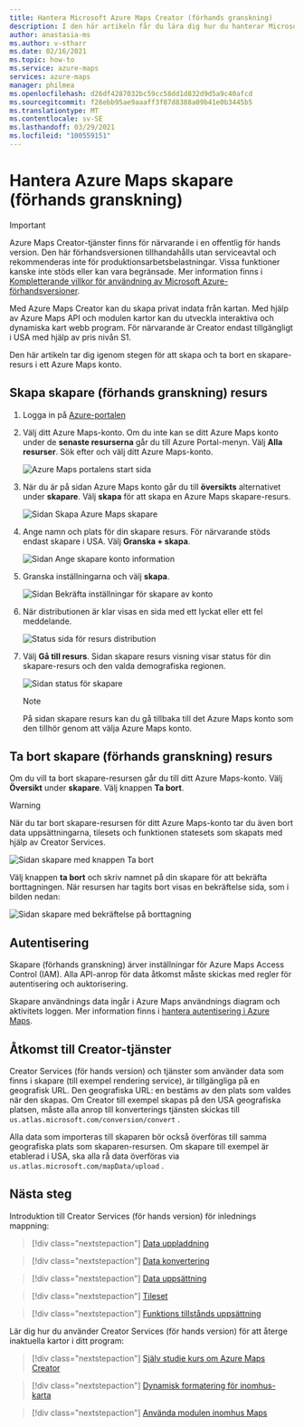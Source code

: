 ```yaml
---
title: Hantera Microsoft Azure Maps Creator (förhands granskning)
description: I den här artikeln får du lära dig hur du hanterar Microsoft Azure Maps Creator (för hands version).
author: anastasia-ms
ms.author: v-stharr
ms.date: 02/16/2021
ms.topic: how-to
ms.service: azure-maps
services: azure-maps
manager: philmea
ms.openlocfilehash: d26df4287032bc59cc58dd1d832d9d5a9c40afcd
ms.sourcegitcommit: f28ebb95ae9aaaff3f87d8388a09b41e0b3445b5
ms.translationtype: MT
ms.contentlocale: sv-SE
ms.lasthandoff: 03/29/2021
ms.locfileid: "100559151"
---
```

# <a name="manage-azure-maps-creator-preview"></a>Hantera Azure Maps skapare (förhands granskning) 

> [!IMPORTANT]
> Azure Maps Creator-tjänster finns för närvarande i en offentlig för hands version.
> Den här förhandsversionen tillhandahålls utan serviceavtal och rekommenderas inte för produktionsarbetsbelastningar. Vissa funktioner kanske inte stöds eller kan vara begränsade. Mer information finns i [Kompletterande villkor för användning av Microsoft Azure-förhandsversioner](https://azure.microsoft.com/support/legal/preview-supplemental-terms/).

Med Azure Maps Creator kan du skapa privat indata från kartan. Med hjälp av Azure Maps API och modulen kartor kan du utveckla interaktiva och dynamiska kart webb program. För närvarande är Creator endast tillgängligt i USA med hjälp av pris nivån S1.

Den här artikeln tar dig igenom stegen för att skapa och ta bort en skapare-resurs i ett Azure Maps konto.

## <a name="create-creator-preview-resource"></a>Skapa skapare (förhands granskning) resurs

1. Logga in på [Azure-portalen](https://portal.azure.com)

2. Välj ditt Azure Maps-konto. Om du inte kan se ditt Azure Maps konto under de **senaste resurserna** går du till Azure Portal-menyn. Välj **Alla resurser**. Sök efter och välj ditt Azure Maps-konto.

    ![Azure Maps portalens start sida](./media/how-to-manage-creator/select-maps-account.png)

3. När du är på sidan Azure Maps konto går du till **översikts** alternativet under **skapare**. Välj  **skapa**  för att skapa en Azure Maps skapare-resurs.

    ![Sidan Skapa Azure Maps skapare](./media/how-to-manage-creator/creator-blade-settings.png)

4. Ange namn och plats för din skapare resurs. För närvarande stöds endast skapare i USA. Välj **Granska + skapa**.

   ![Sidan Ange skapare konto information](./media/how-to-manage-creator/creator-creation-dialog.png)

5. Granska inställningarna och välj **skapa**.

    ![Sidan Bekräfta inställningar för skapare av konto](./media/how-to-manage-creator/creator-create-dialog.png)

6. När distributionen är klar visas en sida med ett lyckat eller ett fel meddelande.

   ![Status sida för resurs distribution](./media/how-to-manage-creator/creator-resource-created.png)

7. Välj **Gå till resurs**. Sidan skapare resurs visning visar status för din skapare-resurs och den valda demografiska regionen.

    ![Sidan status för skapare](./media/how-to-manage-creator/creator-resource-view.png)

   >[!NOTE]
   >På sidan skapare resurs kan du gå tillbaka till det Azure Maps konto som den tillhör genom att välja Azure Maps konto.

## <a name="delete-creator-preview-resource"></a>Ta bort skapare (förhands granskning) resurs

Om du vill ta bort skapare-resursen går du till ditt Azure Maps-konto. Välj **Översikt** under **skapare**. Välj knappen **Ta bort**.

>[!WARNING]
>När du tar bort skapare-resursen för ditt Azure Maps-konto tar du även bort data uppsättningarna, tilesets och funktionen statesets som skapats med hjälp av Creator Services.

![Sidan skapare med knappen Ta bort](./media/how-to-manage-creator/creator-delete.png)

Välj knappen **ta bort** och skriv namnet på din skapare för att bekräfta borttagningen. När resursen har tagits bort visas en bekräftelse sida, som i bilden nedan:

![Sidan skapare med bekräftelse på borttagning](./media/how-to-manage-creator/creator-confirm-delete.png)

## <a name="authentication"></a>Autentisering

Skapare (förhands granskning) ärver inställningar för Azure Maps Access Control (IAM). Alla API-anrop för data åtkomst måste skickas med regler för autentisering och auktorisering.

Skapare användnings data ingår i Azure Maps användnings diagram och aktivitets loggen.  Mer information finns i [hantera autentisering i Azure Maps](./how-to-manage-authentication.md).

## <a name="access-to-creator-services"></a>Åtkomst till Creator-tjänster

Creator Services (för hands version) och tjänster som använder data som finns i skapare (till exempel rendering service), är tillgängliga på en geografisk URL. Den geografiska URL: en bestäms av den plats som valdes när den skapas. Om Creator till exempel skapas på den USA geografiska platsen, måste alla anrop till konverterings tjänsten skickas till `us.atlas.microsoft.com/conversion/convert` .

Alla data som importeras till skaparen bör också överföras till samma geografiska plats som skaparen-resursen. Om skapare till exempel är etablerad i USA, ska alla rå data överföras via `us.atlas.microsoft.com/mapData/upload` .

## <a name="next-steps"></a>Nästa steg

Introduktion till Creator Services (för hands version) för inlednings mappning:

> [!div class="nextstepaction"]
> [Data uppladdning](creator-indoor-maps.md#upload-a-drawing-package)

> [!div class="nextstepaction"]
> [Data konvertering](creator-indoor-maps.md#convert-a-drawing-package)

> [!div class="nextstepaction"]
> [Data uppsättning](creator-indoor-maps.md#datasets)

> [!div class="nextstepaction"]
> [Tileset](creator-indoor-maps.md#tilesets)

> [!div class="nextstepaction"]
> [Funktions tillstånds uppsättning](creator-indoor-maps.md#feature-statesets)

Lär dig hur du använder Creator Services (för hands version) för att återge inaktuella kartor i ditt program:

> [!div class="nextstepaction"]
> [Själv studie kurs om Azure Maps Creator](tutorial-creator-indoor-maps.md)

> [!div class="nextstepaction"]
> [Dynamisk formatering för inomhus-karta](indoor-map-dynamic-styling.md)

> [!div class="nextstepaction"]
> [Använda modulen inomhus Maps](how-to-use-indoor-module.md)